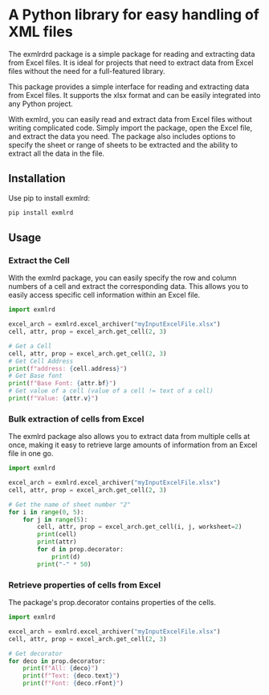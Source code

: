 # A Python library for easy handling of XML files

The exmlrdrd package is a simple package for reading and extracting data from Excel files. It is ideal for projects that need to extract data from Excel files without the need for a full-featured library.

This package provides a simple interface for reading and extracting data from Excel files. It supports the xlsx format and can be easily integrated into any Python project.

With exmlrd, you can easily read and extract data from Excel files without writing complicated code. Simply import the package, open the Excel file, and extract the data you need. The package also includes options to specify the sheet or range of sheets to be extracted and the ability to extract all the data in the file.

## Installation

Use pip to install exmlrd:

```bash
pip install exmlrd
```

## Usage

### Extract the Cell

With the exmlrd package, you can easily specify the row and column numbers of a cell and extract the corresponding data. This allows you to easily access specific cell information within an Excel file.

```python
import exmlrd

excel_arch = exmlrd.excel_archiver("myInputExcelFile.xlsx")
cell, attr, prop = excel_arch.get_cell(2, 3)

# Get a Cell
cell, attr, prop = excel_arch.get_cell(2, 3)
# Get Cell Address
print(f"address: {cell.address}")
# Get Base font
print(f"Base Font: {attr.bf}")
# Get value of a cell (value of a cell != text of a cell)
print(f"Value: {attr.v}")
```

### Bulk extraction of cells from Excel

The exmlrd package also allows you to extract data from multiple cells at once, making it easy to retrieve large amounts of information from an Excel file in one go.

```python
import exmlrd

excel_arch = exmlrd.excel_archiver("myInputExcelFile.xlsx")
cell, attr, prop = excel_arch.get_cell(2, 3)

# Get the name of sheet number "2"
for i in range(0, 5):
    for j in range(5):
        cell, attr, prop = excel_arch.get_cell(i, j, worksheet=2)
        print(cell)
        print(attr)
        for d in prop.decorator:
            print(d)
        print("-" * 50)
```

### Retrieve properties of cells from Excel

The package's prop.decorator contains properties of the cells.

```python
import exmlrd

excel_arch = exmlrd.excel_archiver("myInputExcelFile.xlsx")
cell, attr, prop = excel_arch.get_cell(2, 3)

# Get decorator
for deco in prop.decorator:
    print(f"All: {deco}")
    print(f"Text: {deco.text}")
    print(f"Font: {deco.rFont}")
```
